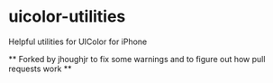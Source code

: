 uicolor-utilities
=================

Helpful utilities for UIColor for iPhone

** Forked by jhoughjr to fix some warnings and to figure out how pull requests work **
